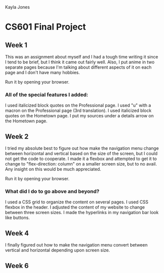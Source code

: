 Kayla Jones

# CS601 Final Project

## Week 1

This was an assignment about myself and I had a tough time writing it since I tend to be brief, but I
think it came out fairly well. Also, I put anime in two separate pages because I'm talking about
different aspects of it on each page and I don't have many hobbies.

Run it by opening your browser.

### All of the special features I added:

I used italicized block quotes on the Professional page.
I used "u" with a macron on the Professional page (3rd translation).
I used italicized block quotes on the Hometown page.
I put my sources under a details arrow on the Hometown page.

## Week 2

I tried my absolute best to figure out how make the navigation menu change between horizontal and
vertical based on the size of the screen, but I could not get the code to cooperate. I made it
a flexbox and attempted to get it to change to "flex-direction: column" on a smaller screen size, but
to no avail. Any insight on this would be much appreciated.

Run it by opening your browser.

### What did I do to go above and beyond?

I used a CSS grid to organize the content on several pages.
I used CSS flexbox in the header.
I adjusted the content of my website to change between three screen sizes.
I made the hyperlinks in my navigation bar look like buttons.

## Week 4

I finally figured out how to make the navigation menu convert between vertical and horizontal depending upon screen size.

## Week 6
